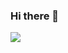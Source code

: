 ### Hi there 👋
<a href="https://blog.naver.com/dhwndud980" target="_blank"><img src="https://img.shields.io/badge/label-90EE90?style=plastic&logo=appveyor&logoColor=000000"/></a>

<!--
**JuYeong17/JuYeong17** is a ✨ _special_ ✨ repository because its `README.md` (this file) appears on your GitHub profile.

Here are some ideas to get you started:

- 🔭 I’m currently working on ...
- 🌱 I’m currently learning ...
- 👯 I’m looking to collaborate on ...
- 🤔 I’m looking for help with ...
- 💬 Ask me about ...
- 📫 How to reach me: ...
- 😄 Pronouns: ...
- ⚡ Fun fact: ...
-->
